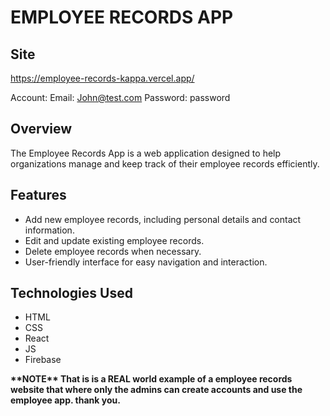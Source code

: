# EMPLOYEE RECORDS APP

## Site
https://employee-records-kappa.vercel.app/

Account:
Email: John@test.com
Password: password

## Overview
The Employee Records App is a web application designed to help organizations manage and keep track of their employee records efficiently.

## Features
- Add new employee records, including personal details and contact information.
- Edit and update existing employee records.
- Delete employee records when necessary.
- User-friendly interface for easy navigation and interaction.

## Technologies Used
- HTML
- CSS
- React
- JS
- Firebase

<b>
  **NOTE** That is is a REAL world example of a employee records website that where only the admins can create accounts and use the employee app. thank you.
<b>
